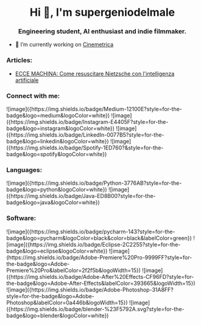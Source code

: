 <h1 align="center">Hi 👋, I'm supergeniodelmale</h1>
<h3 align="center">Engineering student, AI enthusiast and indie filmmaker.</h3>

- 🔭 I’m currently working on [Cinemetrica](https://github.com/supergeniodelmale/Cinemetrica)

<h3 align="left">Articles:</h3>

- [ECCE MACHINA: Come resuscitare Nietzsche con l'intelligenza artificiale](https://www.mimesis-scenari.it/2021/05/17/ecce-macchina-come-resuscitare-nietzsche-con-lintelligenza-artificiale/)


<h3 align="left">Connect with me:</h3>
![image]({https://img.shields.io/badge/Medium-12100E?style=for-the-badge&logo=medium&logoColor=white})
![image]({https://img.shields.io/badge/Instagram-E4405F?style=for-the-badge&logo=instagram&logoColor=white})
![image]({https://img.shields.io/badge/LinkedIn-0077B5?style=for-the-badge&logo=linkedin&logoColor=white})
![image]({https://img.shields.io/badge/Spotify-1ED760?&style=for-the-badge&logo=spotify&logoColor=white})


<h3 align="left">Languages:</h3>
![image]({https://img.shields.io/badge/Python-3776AB?style=for-the-badge&logo=python&logoColor=white})
![image]({https://img.shields.io/badge/Java-ED8B00?style=for-the-badge&logo=java&logoColor=white})

<h3 align="left">Software:</h3>
![image]({https://img.shields.io/badge/pycharm-143?style=for-the-badge&logo=pycharm&logoColor=black&color=black&labelColor=green})
![image]({https://img.shields.io/badge/Eclipse-2C2255?style=for-the-badge&logo=eclipse&logoColor=white})
![image](https://img.shields.io/badge/Adobe-Premiere%20Pro-9999FF?style=for-the-badge&logo=Adobe-Premiere%20Pro&labelColor=2f2f5b&logoWidth=15})
![image]({https://img.shields.io/badge/Adobe-After%20Effects-CF96FD?style=for-the-badge&logo=Adobe-After-Effects&labelColor=393665&logoWidth=15})
![image]({https://img.shields.io/badge/Adobe-Photoshop-31A8FF?style=for-the-badge&logo=Adobe-Photoshop&labelColor=0a446b&logoWidth=15})
![image]({https://img.shields.io/badge/blender-%23F5792A.svg?style=for-the-badge&logo=blender&logoColor=white})

